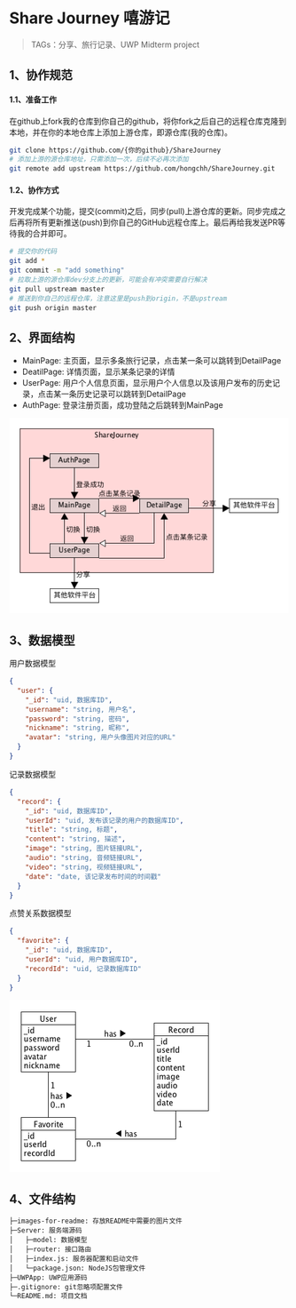# Share Journey 嘻游记
> TAGs：分享、旅行记录、UWP Midterm project

## 1、协作规范
#### 1.1、准备工作
在github上fork我的仓库到你自己的github，将你fork之后自己的远程仓库克隆到本地，并在你的本地仓库上添加上游仓库，即源仓库(我的仓库)。
```bash
git clone https://github.com/{你的github}/ShareJourney
# 添加上游的源仓库地址，只需添加一次，后续不必再次添加
git remote add upstream https://github.com/hongchh/ShareJourney.git
```
#### 1.2、协作方式
开发完成某个功能，提交(commit)之后，同步(pull)上游仓库的更新。同步完成之后再将所有更新推送(push)到你自己的GitHub远程仓库上。最后再给我发送PR等待我的合并即可。
```bash
# 提交你的代码
git add *
git commit -m "add something"
# 拉取上游的源仓库dev分支上的更新，可能会有冲突需要自行解决
git pull upstream master
# 推送到你自己的远程仓库，注意这里是push到origin，不是upstream
git push origin master
```

## 2、界面结构
* MainPage: 主页面，显示多条旅行记录，点击某一条可以跳转到DetailPage
* DeatilPage: 详情页面，显示某条记录的详情
* UserPage: 用户个人信息页面，显示用户个人信息以及该用户发布的历史记录，点击某一条历史记录可以跳转到DetailPage
* AuthPage: 登录注册页面，成功登陆之后跳转到MainPage

![ShareJourney](images-for-readme/ShareJourney.png)

## 3、数据模型
用户数据模型
```json
{
  "user": {
    "_id": "uid, 数据库ID",
    "username": "string, 用户名",
    "password": "string, 密码",
    "nickname": "string, 昵称",
    "avatar": "string, 用户头像图片对应的URL"
  }
}
```
记录数据模型
```json
{
  "record": {
    "_id": "uid, 数据库ID",
    "userId": "uid, 发布该记录的用户的数据库ID",
    "title": "string, 标题",
    "content": "string, 描述",
    "image": "string, 图片链接URL",
    "audio": "string, 音频链接URL",
    "video": "string, 视频链接URL",
    "date": "date, 该记录发布时间的时间戳"
  }
}
```
点赞关系数据模型
```json
{
  "favorite": {
    "_id": "uid, 数据库ID",
    "userId": "uid, 用户数据库ID",
    "recordId": "uid, 记录数据库ID"
  }
}
```

![ShareJourneyDB](images-for-readme/ShareJourneyDB.png)

## 4、文件结构
```txt
├─images-for-readme: 存放README中需要的图片文件
├─Server: 服务端源码
│   ├─model: 数据模型
│   ├─router: 接口路由
│   ├─index.js: 服务器配置和启动文件
│   └─package.json: NodeJS包管理文件
├─UWPApp: UWP应用源码
├─.gitignore: git忽略项配置文件
└─README.md: 项目文档
```